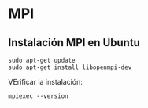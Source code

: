 # MPI

## Instalación MPI en Ubuntu

```
sudo apt-get update
sudo apt-get install libopenmpi-dev
```

VErificar la instalación:

```
mpiexec --version
```


